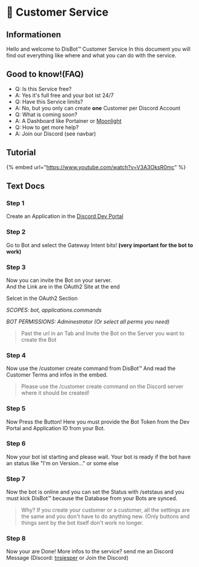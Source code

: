 # 🤖 Customer Service

## Informationen

Hello and welcome to DisBot™ Customer Service In this document you will find out everything like where and what you can do with the service.

## Good to know!(FAQ)

* Q: Is this Service free?
* A: Yes it's full free and your bot ist 24/7
* Q: Have this Service limits?
* A: No, but you only can create **one** Customer per Discord Account
* Q: What is coming soon?
* A: A Dashboard like Portainer or [Moonlight](https://moonlightpanel.xyz)
* Q: How to get more help?
* A: Join our Discord (see navbar)

## Tutorial

{% embed url="https://www.youtube.com/watch?v=V3A3OksR0mc" %}

## Text Docs

### Step 1

Create an Application in the [Discord Dev Portal](https://discord.dev)

### Step 2

Go to Bot and select the Gateway Intent bits! **(very important for the bot to work)**

### Step 3

Now you can invite the Bot on your server.\
And the Link are in the OAuth2 Site at the end

Selcet in the OAuth2 Section

_SCOPES: bot, applications.commands_

_BOT PERMISSIONS: Adminestrator (Or select all perms you need)_

> Past the url in an Tab and Invite the Bot on the Server you want to create the Bot

### Step 4

Now use the /customer create command from DisBot™ And read the Customer Terms and infos in the embed.

> Please use the /customer create command on the Discord server where it should be created!

### Step 5

Now Press the Button! Here you must provide the Bot Token from the Dev Portal and Application ID from your Bot.

### Step 6

Now your bot ist starting and please wait. Your bot is ready if the bot have an status like "I'm on Version..." or some else

### Step 7

Now the bot is online and you can set the Status with /setstaus and you must kick DisBot™ because the Database from your Bots are synced.

> Why? If you create your customer or a customer, all the settings are the same and you don't have to do anything new. (Only buttons and things sent by the bot itself don't work no longer.

### Step 8

Now your are Done! More infos to the service? send me an Discord Message (Discord: [tnsjesper](https://tnsjesper.xyz) or Join the Discord)
